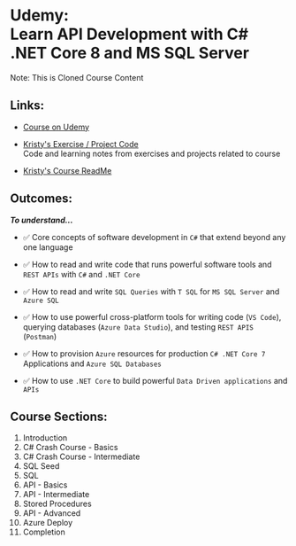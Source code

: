 # Udemy: <br> Learn API Development with C# .NET Core 8 and MS SQL Server
Note: This is Cloned Course Content

## Links:

* [Course on Udemy](https://www.udemy.com/course/net-core-with-ms-sql-beginner-to-expert/learn)

* [Kristy's Exercise / Project Code](/kristy-dotnet-course-code/) <br> Code and learning notes from exercises and projects related to course

* [Kristy's Course ReadMe](../README.md)

## Outcomes:
***To understand...***

* ✅ Core concepts of software development in `C#` that extend beyond any one language

* ✅ How to read and write code that runs powerful software tools and `REST APIs` with `C#` and `.NET Core`

* ✅ How to read and write `SQL Queries` with `T SQL` for `MS SQL Server` and `Azure SQL`

* ✅ How to use powerful cross-platform tools for writing code (`VS Code`), querying databases (`Azure Data Studio`), and testing `REST APIS` (`Postman`)

* ✅ How to provision `Azure` resources for production `C# .NET Core 7` Applications and `Azure SQL Databases`

* ✅ How to use `.NET Core` to build powerful `Data Driven applications` and `APIs`

## Course Sections:

1. Introduction
2. C# Crash Course - Basics
3. C# Crash Course - Intermediate
4. SQL Seed 
5. SQL 
6. API - Basics
7. API - Intermediate 
8. Stored Procedures
9. API - Advanced 
10. Azure Deploy 
11. Completion